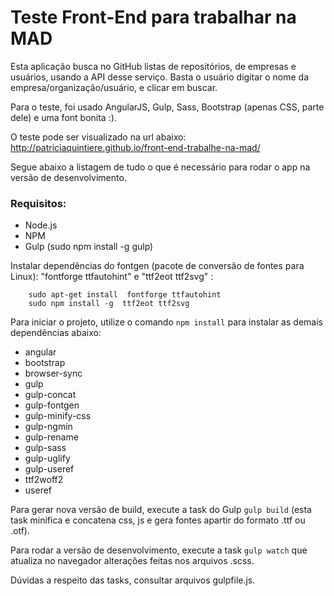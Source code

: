 # Teste Front-End para trabalhar na MAD

Esta aplicação busca no GitHub listas de repositórios, de empresas e usuários, usando a API desse serviço. Basta o usuário digitar o nome da empresa/organização/usuário, e clicar em buscar.

Para o teste, foi usado AngularJS, Gulp, Sass, Bootstrap (apenas CSS, parte dele) e uma font bonita :).

O teste pode ser visualizado na url abaixo:
http://patriciaquintiere.github.io/front-end-trabalhe-na-mad/

Segue abaixo a listagem de tudo o que é necessário para rodar o app na versão de desenvolvimento.

### Requisitos:

* Node.js
* NPM
* Gulp (sudo npm install -g gulp)

Instalar dependências do fontgen (pacote de conversão de fontes para Linux):
"fontforge ttfautohint" e "ttf2eot ttf2svg" :
```
    sudo apt-get install  fontforge ttfautohint
    sudo npm install -g  ttf2eot ttf2svg
```
Para iniciar o projeto, utilize o comando `npm install` para instalar as demais dependências abaixo:
* angular
* bootstrap
* browser-sync
* gulp
* gulp-concat
* gulp-fontgen
* gulp-minify-css
* gulp-ngmin
* gulp-rename
* gulp-sass
* gulp-uglify
* gulp-useref
* ttf2woff2
* useref

Para gerar nova versão de build, execute a task do Gulp `gulp build`
(esta task minifica e concatena css, js e gera fontes apartir do formato .ttf ou .otf).

Para rodar a versão de desenvolvimento, execute a task `gulp watch` que atualiza no navegador alterações feitas nos arquivos .scss.

Dúvidas a respeito das tasks, consultar arquivos gulpfile.js.

